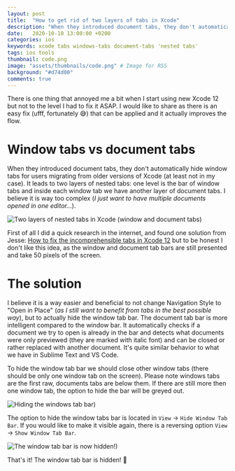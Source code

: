 ```yaml
---
layout: post
title:  "How to get rid of two layers of tabs in Xcode"
description: "When they introduced document tabs, they don't automatically hide window tabs for users migrating from older versions of Xcode (at least not in my case). It leads to two layers of nested tabs: one level is the bar of window tabs and inside each window tab we have another layer of document tabs..."
date:   2020-10-10 13:00:00 +0200
categories: ios
keywords: xcode tabs windows-tabs document-tabs 'nested tabs'
tags: ios tools
thumbnail: code.png
image: "assets/thumbnails/code.png" # Image for RSS
background: "#d74d00"
comments: true
---
```


There is one thing that annoyed me a bit when I start using new Xcode 12 but not to the level I had to fix it ASAP. I would like to share as there is an easy fix (ufff, fortunately 😅) that can be applied and it actually improves the flow.

# Window tabs vs document tabs

When they introduced document tabs, they don't automatically hide window tabs for users migrating from older versions of Xcode (at least not in my case). It leads to two layers of nested tabs: one level is the bar of window tabs and inside each window tab we have another layer of document tabs. I believe it is way too complex (*I just want to have multiple documents opened in one editor...*). 

![Two layers of nested tabs in Xcode (window and document tabs)]({{site.url}}/assets/2020-10-10/xcode-tabs-1.png)

First of all I did a quick research in the internet, and found one solution from Jesse: [How to fix the incomprehensible tabs in Xcode 12](https://www.jessesquires.com/blog/2020/07/24/how-to-fix-the-incomprehensible-tabs-in-xcode-12/) but to be honest I don't like this idea, as the window and document tab bars are still presented and take 50 pixels of the screen.

# The solution

I believe it is a way easier and beneficial to not change Navigation Style to "Open in Place" (*as I still want to benefit from tabs in the best possible way*), but to actually hide the window tab bar. The document tab bar is more intelligent compared to the window bar. It automatically checks if a document we try to open is already in the bar and detects what documents were only previewed (they are marked with italic font) and can be closed or rather replaced with another document. It's quite similar behavior to what we have in Sublime Text and VS Code.

To hide the window tab bar we should close other window tabs (there should be only one window tab on the screen). Please note windows tabs are the first raw, documents tabs are below them. If there are still more then one window tab, the option to hide the bar will be greyed out.

![Hiding the windows tab bar)]({{site.url}}/assets/2020-10-10/xcode-tabs-2.png)

The option to hide the window tabs bar is located in `View` → `Hide Window Tab Bar`. If you would like to make it visible again, there is a reversing option `View` → `Show Window Tab Bar`.

![The window tab bar is now hidden!)]({{site.url}}/assets/2020-10-10/xcode-tabs-3.png)

That's it! The window tab bar is hidden! 🙌

<!-- # One more thing 


# Final notes -->